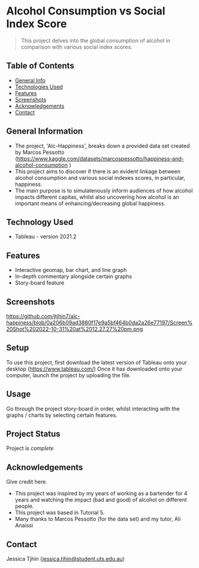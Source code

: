 
# Alcohol Consumption vs Social Index Score
> This project delves into the global consumption of alcohol in comparison with various social index scores. 

## Table of Contents
* [General Info](#general-information)
* [Technologies Used](#technologies-used)
* [Features](#features)
* [Screenshots](#screenshots)
* [Acknowledgements](#acknowledgements)
* [Contact](#contact)



## General Information
- The project, 'Alc-Happiness', breaks down a provided data set created by Marcos Pessotto (https://www.kaggle.com/datasets/marcospessotto/happiness-and-alcohol-consumption )
- This project aims to discover if there is an evident linkage between alcohol consumption and various social indexes scores, in particular, happiness. 
- The main purpose is to simulatenously inform audiences of how alcohol impacts different capitas, whilst also uncovering how alcohol is an important means of enhancing/decreasing global happiness. 


## Technology Used
- Tableau - version 2021.2

## Features
- Interactive geomap, bar chart, and line graph
- In-depth commentary alongside certain graphs
- Story-board feature


## Screenshots
https://github.com/jtjhin7/alc-happiness/blob/0a206b09ad3880f17e9a5bf464b0da2a26e77197/Screen%20Shot%202022-10-31%20at%2012.27.27%20pm.png


## Setup
To use this project, first download the latest version of Tableau onto your desktop (https://www.tableau.com/)
Once it has downloaded onto your computer, launch the project by uploading the file. 


## Usage
Go through the project story-board in order, whilst interacting with the graphs / charts by selecting certain features. 



## Project Status
Project is _complete_ 


## Acknowledgements
Give credit here.
- This project was inspired by my years of working as a bartender for 4 years and watching the impact (bad and good) of alcohol on different people. 
- This project was based in Tutorial 5.
- Many thanks to Marcos Pessotto (for the data set) and my tutor, Ali Anaissi


## Contact
Jessica Tjhin (jessica.tjhin@student.uts.edu.au)